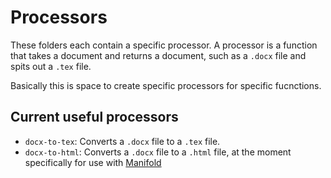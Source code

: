 # Processors

These folders each contain a specific processor.
A processor is a function that takes a document and returns a document, such as a `.docx` file and spits out a `.tex` file.

Basically this is space to create specific processors for specific fucnctions.

## Current useful processors

- `docx-to-tex`: Converts a `.docx` file to a `.tex` file.
- `docx-to-html`: Converts a `.docx` file to a `.html` file, at the moment specifically for use with [Manifold](manifoldapp.org)


